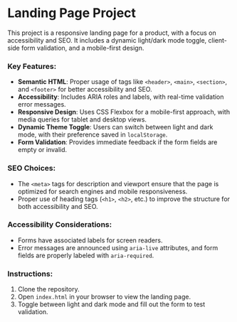 # Landing Page Project

This project is a responsive landing page for a product, with a focus on accessibility and SEO. It includes a dynamic light/dark mode toggle, client-side form validation, and a mobile-first design.

### Key Features:
- **Semantic HTML**: Proper usage of tags like `<header>`, `<main>`, `<section>`, and `<footer>` for better accessibility and SEO.
- **Accessibility**: Includes ARIA roles and labels, with real-time validation error messages.
- **Responsive Design**: Uses CSS Flexbox for a mobile-first approach, with media queries for tablet and desktop views.
- **Dynamic Theme Toggle**: Users can switch between light and dark mode, with their preference saved in `localStorage`.
- **Form Validation**: Provides immediate feedback if the form fields are empty or invalid.

### SEO Choices:
- The `<meta>` tags for description and viewport ensure that the page is optimized for search engines and mobile responsiveness.
- Proper use of heading tags (`<h1>`, `<h2>`, etc.) to improve the structure for both accessibility and SEO.

### Accessibility Considerations:
- Forms have associated labels for screen readers.
- Error messages are announced using `aria-live` attributes, and form fields are properly labeled with `aria-required`.

### Instructions:
1. Clone the repository.
2. Open `index.html` in your browser to view the landing page.
3. Toggle between light and dark mode and fill out the form to test validation.
